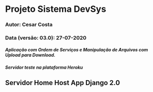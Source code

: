 # Projeto Sistema DevSys
### Autor: Cesar Costa
### Data (versão: 03.0): 27-07-2020
##### Aplicação com Ordem de Serviços e Manipulação de Arquivos com Upload para Download.
##### Servidor teste na plataforma Heroku
## Servidor Home Host App Django 2.0
